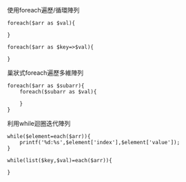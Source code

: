 使用foreach遍歷/循環陣列
```
foreach($arr as $val){

}
```

```
foreach($arr as $key=>$val){

}
```

巢狀式foreach遍歷多維陣列
```
foreach($arr as $subarr){	
	foreach($subarr as $val){

	}
}
```

利用while迴圈迭代陣列
```
while($element=each($arr)){
	printf('%d:%s',$element['index'],$element['value']);
}
```

```
while(list($key,$val)=each($arr)){

}
```
